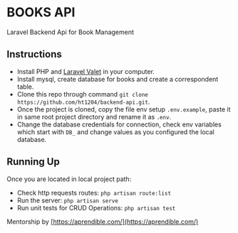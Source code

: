 # BOOKS API
Laravel Backend Api for Book Management

## Instructions
- Install PHP and [Laravel Valet](https://laravel.com/docs/9.x/valet) in your computer.
- Install mysql, create database for books and create a correspondent table.
- Clone this repo through command `git clone https://github.com/ht1204/backend-api.git`.
- Once the project is cloned, copy the file env setup `.env.example`, paste it in same root project directory and rename it as `.env`.
- Change the database credentials for connection, check env variables which start with `DB_` and change values as you configured the local database.

## Running Up
Once you are located in local project path:
- Check http requests routes: `php artisan route:list`
- Run the server: `php artisan serve`
- Run unit tests for CRUD Operations: `php artisan test`

Mentorship by [https://aprendible.com/](https://aprendible.com/)

